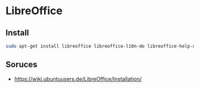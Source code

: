 # LibreOffice

## Install

```bash
sudo apt-get install libreoffice libreoffice-l10n-de libreoffice-help-de 
```

## Soruces

* https://wiki.ubuntuusers.de/LibreOffice/Installation/
